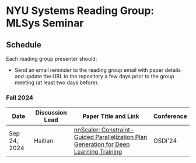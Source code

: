 # NYU Systems Reading Group: MLSys Seminar

## Schedule

Each reading group presenter should:
- Send an email reminder to the reading group email with paper details and update the URL in the repository a few days prior to the group meeting (at least two days before).

### Fall 2024
| Date | Discussion Lead | Paper Title and Link | Conference |
| ------------ | ------------ | ------------ | ------------ |
| Sep 24, 2024| Haitian | [nnScaler: Constraint-Guided Parallelization Plan Generation for Deep Learning Training](https://www.usenix.org/conference/osdi24/presentation/lin-zhiqi) | OSDI'24 |
